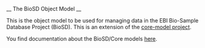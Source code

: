   __ The BioSD Object Model __ 

This is the object model to be used for managing data in the EBI Bio-Sample Database Project (BioSD). This is an 
extension of the [core-model project](https://github.com/EBIBioSamples/core_model).

You find documentation about the BioSD/Core models [here](/doc).

  
